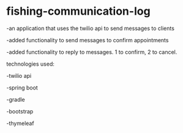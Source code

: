 # fishing-communication-log
-an application that uses the twilio api to send messages to clients

-added functionality to send messages to confirm appointments

-added functionality to reply to messages. 1 to confirm, 2 to cancel.


technologies used:

-twilio api

-spring boot

-gradle

-bootstrap

-thymeleaf
